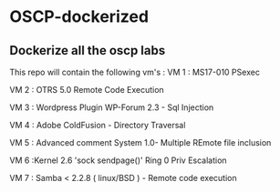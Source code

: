# OSCP-dockerized
## Dockerize  all the oscp labs
This repo will contain the following vm's :
VM 1 : MS17-010 PSexec

VM 2 : OTRS 5.0 Remote Code Execution

VM 3 : Wordpress Plugin WP-Forum 2.3 - Sql Injection

VM 4 : Adobe ColdFusion - Directory Traversal

VM 5 : Advanced comment System 1.0- Multiple REmote file inclusion

VM 6 :Kernel 2.6 'sock sendpage()' Ring 0 Priv Escalation

VM 7 : Samba < 2.2.8 ( linux/BSD ) - Remote code execution
